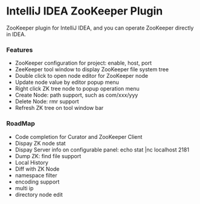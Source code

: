 IntelliJ IDEA ZooKeeper Plugin
=======================================
ZooKeeper plugin for IntelliJ IDEA, and you can operate ZooKeeper directly in IDEA.

### Features

* ZooKeeper configuration for project: enable, host, port
* ZeeKeeper tool window to display ZooKeeper file system tree
* Double click to open node editor for ZooKeeper node
* Update node value by editor popup menu
* Right click ZK tree node to popup operation menu
* Create Node: path support, such as com/xxx/yyy
* Delete Node: rmr support
* Refresh ZK tree on tool window bar

### RoadMap

* Code completion for Curator and ZooKeeper Client
* Dispay ZK node stat
* Dispay Server info on configurable panel: echo stat |nc localhost 2181
* Dump ZK: find file support
* Local History
* Diff with ZK Node
* namespace filter
* encoding support
* multi ip
* directory node edit
